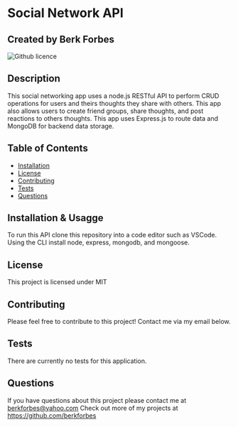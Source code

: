 # Social Network API

## Created by Berk Forbes

![Github licence](https://img.shields.io/badge/license-MIT-blue.svg)
  
## Description
This social networking app uses a node.js RESTful API to perform CRUD operations for users and theirs thoughts they share with others. This app also allows users to create friend groups, share thoughts, and post reactions to others thoughts. This app uses Express.js to route data and MongoDB for backend data storage.   

## Table of Contents
- [Installation](#installation)
- [License](#license)
- [Contributing](#contributions)
- [Tests](#tests)
- [Questions](#questions)
  

## Installation & Usagge
To run this API clone this repository into a code editor such as VSCode. Using the CLI install node, express, mongodb, and mongoose. 

## License
This project is licensed under MIT

## Contributing
Please feel free to contribute to this project! Contact me via my email below. 

## Tests
There are currently no tests for this application. 

## Questions
If you have questions about this project please contact me at berkforbes@yahoo.com
Check out more of my projects at https://github.com/berkforbes
  
